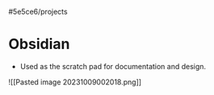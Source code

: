 #5e5ce6/projects 

# Obsidian

- Used as the scratch pad for documentation and design.

![[Pasted image 20231009002018.png]]

